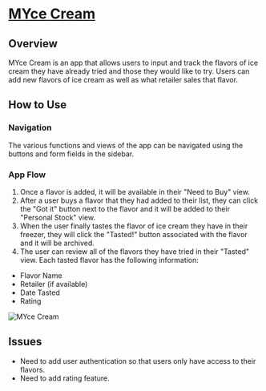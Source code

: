 # [MYce Cream](https://myce-cream.herokuapp.com/)

## Overview
MYce Cream is an app that allows users to input and track the flavors of ice cream they have already tried and those they would like to try. Users can add new flavors of ice cream as well as what retailer sales that flavor.

## How to Use

### Navigation
The various functions and views of the app can be navigated using the buttons and form fields in the sidebar.

### App Flow
1. Once a flavor is added, it will be available in their "Need to Buy" view.
2. After a user buys a flavor that they had added to their list, they can click the "Got it" button next to the flavor and it will be added to their "Personal Stock" view.
3. When the user finally tastes the flavor of ice cream they have in their freezer, they will click the "Tasted!" button associated with the flavor and it will be archived.
4. The user can review all of the flavors they have tried in their "Tasted" view. Each tasted flavor has the following information:

* Flavor Name
* Retailer (if available)
* Date Tasted
* Rating

![MYce Cream](https://image.flaticon.com/icons/png/512/284/284758.png)

## Issues
* Need to add user authentication so that users only have access to their flavors.
* Need to add rating feature.
